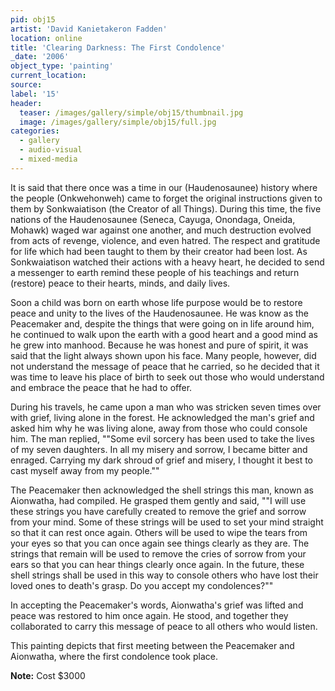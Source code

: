 ```yaml
---
pid: obj15
artist: 'David Kanietakeron Fadden'
location: online
title: 'Clearing Darkness: The First Condolence'
_date: '2006'
object_type: 'painting'
current_location:
source:
label: '15'
header:
  teaser: /images/gallery/simple/obj15/thumbnail.jpg
  image: /images/gallery/simple/obj15/full.jpg
categories:
  - gallery
  - audio-visual
  - mixed-media
---
```


It is said that there once was a time in our (Haudenosaunee) history where the people (Onkwehonweh) came to forget the original instructions given to them by Sonkwaiatison (the Creator of all Things). During this time, the five nations of the Haudenosaunee (Seneca, Cayuga, Onondaga, Oneida, Mohawk) waged war against one another, and much destruction evolved from acts of revenge, violence, and even hatred. The respect and gratitude for life which had been taught to them by their creator had been lost. As Sonkwaiatison watched their actions with a heavy heart, he decided to send a messenger to earth remind these people of his teachings and return (restore) peace to their hearts, minds, and daily lives.

Soon a child was born on earth whose life purpose would be to restore peace and unity to the lives of the Haudenosaunee. He was know as the Peacemaker and, despite the things that were going on in life around him, he continued to walk upon the earth with a good heart and a good mind as he grew into manhood. Because he was honest and pure of spirit, it was said that the light always shown upon his face. Many people, however, did not understand the message of peace that he carried, so he decided that it was time to leave his place of birth to seek out those who would understand and embrace the peace that he had to offer.

During his travels, he came upon a man who was stricken seven times over with grief, living alone in the forest. He acknowledged the man's grief and asked him why he was living alone, away from those who could console him. The man replied, ""Some evil sorcery has been used to take the lives of my seven daughters. In all my misery and sorrow, I became bitter and enraged. Carrying my dark shroud of grief and misery, I thought it best to cast myself away from my people.""

The Peacemaker then acknowledged the shell strings this man, known as Aionwatha, had compiled. He grasped them gently and said, ""I will use these strings you have carefully created to remove the grief and sorrow from your mind. Some of these strings will be used to set your mind straight so that it can rest once again. Others will be used to wipe the tears from your eyes so that you can once again see things clearly as they are. The strings that remain will be used to remove the cries of sorrow from your ears so that you can hear things clearly once again. In the future, these shell strings shall be used in this way to console others who have lost their loved ones to death's grasp. Do you accept my condolences?""

In accepting the Peacemaker's words, Aionwatha's grief was lifted and peace was restored to him once again. He stood, and together they collaborated to carry this message of peace to all others who would listen.

This painting depicts that first meeting between the Peacemaker and Aionwatha, where the first condolence took place.

**Note:**
Cost $3000

